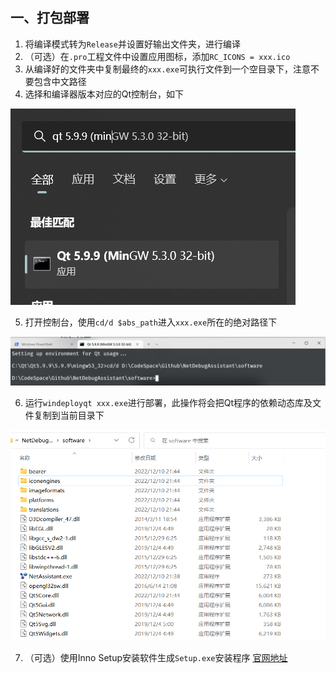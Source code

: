 

## 一、打包部署

1. 将编译模式转为`Release`并设置好输出文件夹，进行编译
2. （可选）在`.pro`工程文件中设置应用图标，添加`RC_ICONS = xxx.ico`
3. 从编译好的文件夹中复制最终的`xxx.exe`可执行文件到一个空目录下，注意不要包含中文路径
4. 选择和编译器版本对应的Qt控制台，如下

![image-20221210214807270](assets/image-20221210214807270.png)

5. 打开控制台，使用`cd/d $abs_path`进入`xxx.exe`所在的绝对路径下

![image-20221210215058231](assets/image-20221210215058231.png)

6. 运行`windeployqt xxx.exe`进行部署，此操作将会把Qt程序的依赖动态库及文件复制到当前目录下

![image-20221210215127218](assets/image-20221210215127218.png)

7. （可选）使用Inno Setup安装软件生成`Setup.exe`安装程序 [官网地址](http://www.jrsoftware.org/isdl.php#stable)